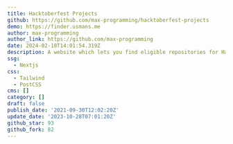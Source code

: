 ```yaml
---
title: Hacktoberfest Projects
github: https://github.com/max-programming/hacktoberfest-projects
demo: https://finder.usmans.me
author: max-programming
author_link: https://github.com/max-programming
date: 2024-02-18T14:01:54.319Z
description: A website which lets you find eligible repositories for Hacktoberfest 2023!
ssg:
  - Nextjs
css:
  - Tailwind
  - PostCSS
cms: []
category: []
draft: false
publish_date: '2021-09-30T12:02:20Z'
update_date: '2023-10-28T07:01:20Z'
github_star: 93
github_fork: 82
---
```

